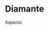 # Diamante

Aspecto:

<figure><img src="../../../.gitbook/assets/image (9).png" alt=""><figcaption></figcaption></figure>
